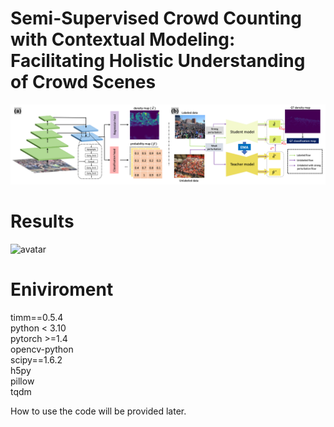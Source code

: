 # Semi-Supervised Crowd Counting with Contextual Modeling: Facilitating Holistic Understanding of Crowd Scenes

![avatar](/framework.png)

# Results
![avatar](/result.jpg)

# Eniviroment
timm==0.5.4<br />
python < 3.10<br />
pytorch >=1.4<br />
opencv-python<br />
scipy==1.6.2<br />
h5py <br />
pillow<br />
tqdm<br />

How to use the code will be provided later.

